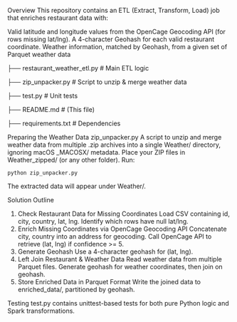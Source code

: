 Overview
This repository contains an ETL (Extract, Transform, Load) job that enriches restaurant data with:

Valid latitude and longitude values from the OpenCage Geocoding API (for rows missing lat/lng).
A 4-character Geohash for each valid restaurant coordinate.
Weather information, matched by Geohash, from a given set of Parquet weather data


├── restaurant_weather_etl.py   # Main ETL logic

├── zip_unpacker.py             # Script to unzip & merge weather data

├── test.py                     # Unit tests

├── README.md                   # (This file)

├── requirements.txt            # Dependencies


Preparing the Weather Data
zip_unpacker.py
A script to unzip and merge weather data from multiple .zip archives into a single Weather/ directory, ignoring macOS _MACOSX/ metadata.
Place your ZIP files in Weather_zipped/ (or any other folder).
Run:
```
python zip_unpacker.py
```
The extracted data will appear under Weather/.

Solution Outline
1. Check Restaurant Data for Missing Coordinates
Load CSV containing id, city, country, lat, lng.
Identify which rows have null lat/lng.
2. Enrich Missing Coordinates via OpenCage Geocoding API
Concatenate city, country into an address for geocoding.
Call OpenCage API to retrieve (lat, lng) if confidence >= 5.
3. Generate Geohash
Use a 4-character geohash for (lat, lng).
4. Left Join Restaurant & Weather Data
Read weather data from multiple Parquet files.
Generate geohash for weather coordinates, then join on geohash.
5. Store Enriched Data in Parquet Format
Write the joined data to enriched_data/, partitioned by geohash.

Testing
test.py contains unittest-based tests for both pure Python logic and Spark transformations.
